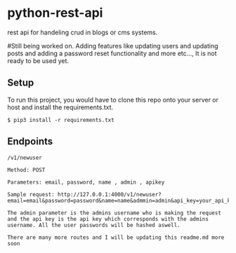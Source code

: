 # python-rest-api
rest api for handeling crud in blogs or cms systems.

#Still being worked on. Adding features like updating users and updating posts and adding a password reset functionality and more etc..., It is not ready to be used yet.


## Setup
To run this project, you would have to clone this repo onto your server or host and install the requirements.txt.

 ```
 $ pip3 install -r requirements.txt
 ```
 
 ## Endpoints
 ```
 /v1/newuser
 
 Method: POST
 
 Parameters: email, password, name , admin , apikey
 
 Sample request: http://127.0.0.1:4000/v1/newuser?email=email&password=password&name=name&admmin=admin&api_key=your_api_key
 
 The admin parameter is the admins username who is making the request and the api key is the api key which corresponds with the admins username. All the user passwords will be hashed aswell.
 
 There are many more routes and I will be updating this readme.md more soon
 ```
 
